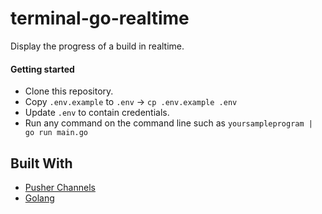 # terminal-go-realtime

Display the progress of a build in realtime.

#### Getting started

- Clone this repository.
- Copy `.env.example` to `.env` -> `cp .env.example .env`
- Update `.env` to contain credentials.
- Run any command on the command line such as `yoursampleprogram | go run main.go`

## Built With

- [Pusher Channels](https://pusher.com/channels)
- [Golang](https://golang.org/)
